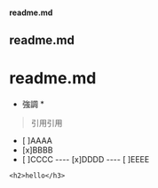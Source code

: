 #### readme.md ####
## readme.md ##
# readme.md #

* 強調 *
> 引用引用

 - [ ]AAAA
 - [x]BBBB
 - [ ]CCCC
 ---- [x]DDDD
 ---- [ ]EEEE

``` <h2>hello</h3> ```
